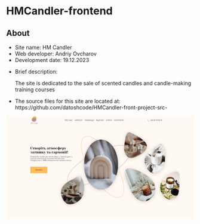 # HMCandler-frontend
<h2>About</h2>
<ul>
  <li>Site name: HM Candler</li>
  <li>Web developer: Andriy Ovcharov</li>
  <li>Development date: 19.12.2023</li>
  <li>
    <p>Brief description:</p>
    <p>The site is dedicated to the sale of scented candles and candle-making training courses</p>
  </li>
  <li>The source files for this site are located at: https://github.com/datoshcode/HMCandler-front-project-src-</li>
</ul>

<img src="Screenshot.png" alt="screensot">
